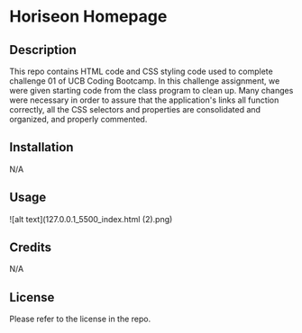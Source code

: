 # Horiseon Homepage

## Description
This repo contains HTML code and CSS styling code used to complete challenge 01 of UCB Coding Bootcamp. In this challenge assignment, we were given starting code from the class program to clean up. Many changes were necessary in order to assure that the application's links all function correctly, all the CSS selectors and properties are consolidated and organized, and properly commented.
 
 ## Installation 
 N/A
 
 ## Usage
 
 ![alt text](127.0.0.1_5500_index.html (2).png)
 
 
 ## Credits 
 N/A
 
 ## License
 Please refer to the license in the repo. 

